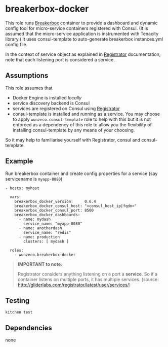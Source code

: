 breakerbox-docker
==================

This role runs [Breakerbox] container to provide a dashboard and dynamic config
tool for micro-service containers registered with Consul.
(It is assumed that the micro-service application is instrumented with Tenacity
library.)
It uses consul-template to auto-generate breakerbox instances.yml config file.

In the context of service object as explained in [Registrator] documentation,
note that each listening port is considered a service.

## Assumptions

This role assumes that
- Docker Engine is installed *locally*
- service discovery backend is Consul
- services are registered on Consul using [Registrator]
- consul-template is installed and running as a service.  You may choose to
  apply `wunzeco.consul-template` role to help with this but it is not enforced
  as a dependency of this role to allow you the flexibility of installing
  consul-template by any means of your choosing.

So it may help to familiarise yourself with Registrator, consul and consul-template.


## Example

Run breakerbox container and create config.properties for a service (say
servicename is `myapp-8080`)

```
- hosts: myhost

  vars:
    breakerbox_docker_version:     0.6.4
    breakerbox_docker_consul_host: "<consul_host_ip|fqdn>"
    breakerbox_docker_consul_port: 8500
    breakerbox_docker_dashboards:
      - name: mydash
        service_name: "myapp-8080"
      - name: anotherdash
        service_name: "redis"
      - name: production
        clusters: [ mydash ]

  roles:
    - wunzeco.breakerbox-docker

```

> **IMPORTANT to note:**
>
>    Registrator considers anything listening on a port a **service**. So if a
>    container listens on multiple ports, it has multiple services.
>    (source: http://gliderlabs.com/registrator/latest/user/services/)

## Testing

```
kitchen test
```


## Dependencies
none

[Registrator]: http://gliderlabs.com/registrator/latest/
[Breakerbox]: https://github.com/yammer/breakerbox
